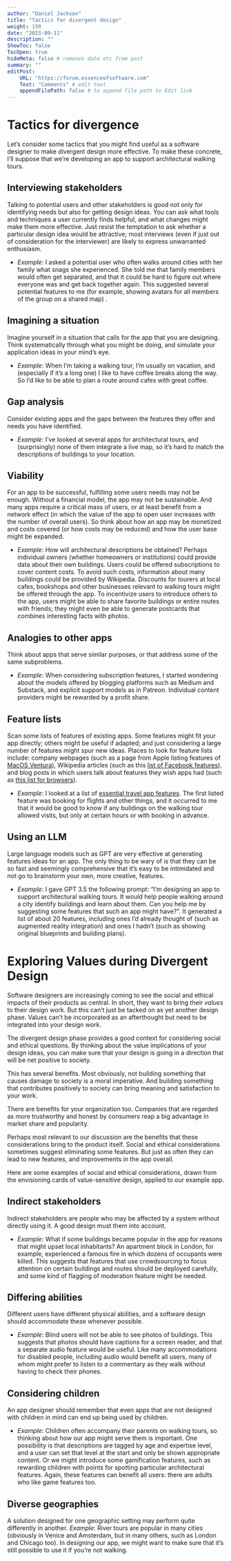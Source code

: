 ```yaml
---
author: "Daniel Jackson"
title: "Tactics for divergent design"
weight: 190
date: "2023-09-11"
description: ""
ShowToc: false
TocOpen: true
hideMeta: false # removes date etc from post
summary: ""
editPost:
    URL: "https://forum.essenceofsoftware.com"
    Text: "Comments" # edit text
    appendFilePath: false # to append file path to Edit link
---
```

# Tactics for divergence
Let’s consider some tactics that you might find useful as a software designer to make divergent design more effective. To make these concrete, I’ll suppose that we’re developing an app to support architectural walking tours.

## Interviewing stakeholders

Talking to potential users and other stakeholders is good not only for identifying needs but also for getting design ideas. You can ask what tools and techniques a user currently finds helpful, and what changes might make them more effective. Just resist the temptation to ask whether a particular design idea would be attractive; most interviews (even if just out of consideration for the interviewer) are likely to express unwarranted enthusiasm.
- *Example*: I asked a potential user who often walks around cities with her family what snags she experienced. She told me that family members would often get separated, and that it could be hard to figure out where everyone was and get back together again. This suggested several potential features to me (for example, showing avatars for all members of the group on a shared map) .

## Imagining a situation

Imagine yourself in a situation that calls for the app that you are designing. Think systematically through what you might be doing, and simulate your application ideas in your mind’s eye.
- *Example*: When I’m taking a walking tour, I’m usually on vacation, and (especially if it’s a long one) I like to have coffee breaks along the way. So I’d like to be able to plan a route around cafes with great coffee.

## Gap analysis

Consider existing apps and the gaps between the features they offer and needs you have identified. 
- *Example*: I’ve looked at several apps for architectural tours, and (surprisingly) none of them integrate a live map, so it’s hard to match the descriptions of buildings to your location.

## Viability

For an app to be successful, fulfilling some users needs may not be enough. Without a financial model, the app may not be sustainable. And many apps require a critical mass of users, or at least benefit from a network effect (in which the value of the app to open user increases with the number of overall users). So think about how an app may be monetized and costs covered (or how costs may be reduced) and how the user base might be expanded.
- *Example*: How will architectural descriptions be obtained? Perhaps individual owners (whether homeowners or institutions) could provide data about their own buildings. Users could be offered subscriptions to cover content costs. To avoid such costs, information about many buildings could be provided by Wikipedia. Discounts for tourers at local cafes, bookshops and other businesses relevant to walking tours might be offered through the app. To incentivize users to introduce others to the app, users might be able to share favorite buildings or entire routes with friends; they might even be able to generate postcards that combines interesting facts with photos.

## Analogies to other apps

Think about apps that serve similar purposes, or that address some of the same subproblems.
- *Example*: When considering subscription features, I started wondering about the models offered by blogging platforms such as Medium and Substack, and explicit support models as in Patreon. Individual content providers might be rewarded by a profit share.

## Feature lists

Scan some lists of features of existing apps. Some features might fit your app directly; others might be useful if adapted; and just considering a large number of features might spur new ideas. Places to look for feature lists include: company webpages (such as a page from Apple listing features of [MacOS Ventura](https://www.apple.com/macos/ventura/features/)), Wikipedia articles (such as this [list of Facebook features](https://en.wikipedia.org/wiki/List_of_Facebook_features)), and blog posts in which users talk about features they wish apps had (such as [this list for browsers](https://www.hongkiat.com/blog/browser-features-most-wanted/)).
- *Example*: I looked at a list of [essential travel app features](https://www.miquido.com/blog/tourism-leisure-mobile-apps/). The first listed feature was booking for flights and other things, and it occurred to me that it would be good to know if any buildings on the walking tour allowed visits, but only at certain hours or with booking in advance.

## Using an LLM
Large language models such as GPT  are very effective at generating features ideas for an app. The only thing to be wary of is that they can be so fast and seemingly comprehensive that it’s easy  to be intimidated and not go to brainstorm your own, more creative, features.
- *Example*: I gave GPT 3.5 the following prompt: “I’m designing an app to support architectural walking tours. It would help people walking around a city identify buildings and learn about them. Can you help me by suggesting some features that such an app might have?”. It generated a list of about 20 features, including ones I’d already thought of (such as augmented reality integration) and ones I hadn’t (such as showing original blueprints and building plans).

# Exploring Values during Divergent Design

Software designers are increasingly coming to see the social and ethical impacts of their products as central. In short, they want to bring their *values* to their design work. But this can’t just be tacked on as yet another design phase. Values can’t be incorporated as an afterthought but need to be integrated into your design work.

The divergent design phase provides a good context for considering social and ethical questions. By thinking about the value implications of your design ideas, you can make sure that your design is going in a direction that will be net positive to society.

This has several benefits. Most obviously, not building something that causes damage to society is a moral imperative. And building something that contributes positively to society can bring meaning and satisfaction to your work. 

There are benefits for your organization too. Companies that are regarded as more trustworthy and honest by consumers reap a big advantage in market share and popularity. 

Perhaps most relevant to our discussion are the benefits that these considerations bring to the product itself. Social and ethical considerations sometimes suggest eliminating some features. But just as often they can lead to new features, and improvements in the app overall.

Here are some examples of social and ethical considerations, drawn from the envisioning cards of value-sensitive design, applied to our example app.

## Indirect stakeholders

Indirect stakeholders are people who may be affected by a system without directly using it. A good design must them into account.
- *Example*: What if some buildings became popular in the app for reasons that might upset local inhabitants? An apartment block in London, for example, experienced a famous fire in which dozens of occupants were killed. This suggests that features that use crowdsourcing to focus attention on certain buildings and routes should be deployed carefully, and some kind of flagging of moderation feature might be needed.

## Differing abilities

Different users have different physical abilities, and a software design should accommodate these whenever possible.
- *Example*: Blind users will not be able to see photos of buildings. This suggests that photos should have captions for a screen reader, and that a separate audio feature would be useful. Like many accommodations for disabled people, including audio would benefit all users, many of whom might prefer to listen to a commentary as they walk without having to check their phones.

## Considering children

An app designer should remember that even apps that are not designed with children in mind can end up being used by children.
- *Example*: Children often accompany their parents on walking tours, so thinking about how our app might serve them is important. One possibility is that descriptions are tagged by age and expertise level, and a user can set that level at the start and only be shown appropriate content. Or we might introduce some gamification features, such as rewarding children with points for spotting particular architectural features. Again, these features can benefit all users: there are adults who like game features too.

## Diverse geographies

A solution designed for one geographic setting may perform quite differently in another.
*Example*: River tours are popular in many cities (obviously in Venice and Amsterdam, but in many others, such as London and Chicago too). In designing our app, we might want to make sure that it’s still possible to use it if you’re not walking.
